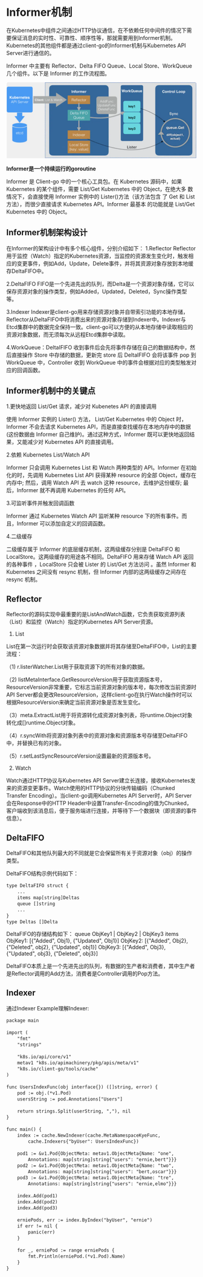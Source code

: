# Informer机制

在Kubernetes中组件之间通过HTTP协议通信，在不依赖任何中间件的情况下需要保证消息的实时性、可靠性、顺序性等，那就需要用到Informer机制。Kubernetes的其他组件都是通过client-go的Informer机制与Kubernetes API Server进行通信的。

Informer 中主要有 Reflector、Delta FIFO Queue、Local Store、WorkQueue 几个组件。以下是 Informer 的工作流程图。

![avatar](../home/../pictures/informers.png)

**Informer是一个持续运行的goroutine**

Informer 是 Client-go 中的一个核心工具包。在 Kubernetes 源码中，如果 Kubernetes 的某个组件，需要 List/Get Kubernetes 中的 Object，在绝大多 数情况下，会直接使用 Informer 实例中的 Lister()方法（该方法包含 了 Get 和 List 方法），而很少直接请求 Kubernetes API。Informer 最基本 的功能就是 List/Get Kubernetes 中的 Object。

## Informer机制架构设计
在Informer的架构设计中有多个核心组件，分别介绍如下：
1.Reflector
Reflector用于监控（Watch）指定的Kubernetes资源，当监控的资源发生变化时，触发相应的变更事件，例如Add，Update，Delete事件，并将其资源对象存放到本地缓存DeltaFIFO中。

2.DeltaFIFO
FIFO是一个先进先出的队列，而Delta是一个资源对象存储，它可以保存资源对象的操作类型，例如Added，Updated，Deleted，Sync操作类型等。

3.Indexer
Indexer是client-go用来存储资源对象并自带索引功能的本地存储，Reflector从DeltaFIFO中将消费出来的资源对象存储到Indexer中。Indexer与Etcd集群中的数据完全保持一致。client-go可以方便的从本地存储中读取相应的资源对象数据，而无须每次从远程Etcd集群中读取。

4.WorkQueue：DeltaIFIFO 收到事件后会先将事件存储在自己的数据结构中，然后直接操作 Store 中存储的数据，更新完 store 后 DeltaIFIFO 会将该事件 pop 到 WorkQueue 中，Controller 收到 WorkQueue 中的事件会根据对应的类型触发对应的回调函数。

## Informer机制中的关键点
1.更快地返回 List/Get 请求，减少对 Kubenetes API 的直接调用

使用 Informer 实例的 Lister() 方法， List/Get Kubernetes 中的 Object 时，Informer 不会去请求 Kubernetes API，而是直接查找缓存在本地内存中的数据(这份数据由 Informer 自己维护)。通过这种方式，Informer 既可以更快地返回结果，又能减少对 Kubernetes API 的直接调用。

2.依赖 Kubernetes List/Watch API

Informer 只会调用 Kubernetes List 和 Watch 两种类型的 API。Informer 在初始化的时，先调用 Kubernetes List API 获得某种 resource 的全部 Object，缓存在内存中; 然后，调用 Watch API 去 watch 这种 resource，去维护这份缓存; 最后，Informer 就不再调用 Kubernetes 的任何 API。

3.可监听事件并触发回调函数

Informer 通过 Kubernetes Watch API 监听某种 resource 下的所有事件。而且，Informer 可以添加自定义的回调函数。

4.二级缓存

二级缓存属于 Informer 的底层缓存机制，这两级缓存分别是 DeltaFIFO 和 LocalStore。这两级缓存的用途各不相同。DeltaFIFO 用来存储 Watch API 返回的各种事件 ，LocalStore 只会被 Lister 的 List/Get 方法访问 。虽然 Informer 和 Kubernetes 之间没有 resync 机制，但 Informer 内部的这两级缓存之间存在 resync 机制。

## Reflector
Reflector的源码实现中最重要的是ListAndWatch函数，它负责获取资源列表（List）和监控（Watch）指定的Kubernetes API Server资源。

1. List

List在第一次运行时会获取该资源对象数据并将其存储至DeltaFIFO中，List的主要流程：

（1) r.listerWatcher.List用于获取资源下的所有对象的数据。

（2) listMetaInterface.GetResourceVersion用于获取资源版本号，ResourceVersion非常重要，它标志当前资源对象的版本号，每次修改当前资源时API Server都会更改ResourceVersion，这样client-go在执行Watch操作时可以根据ResourceVersion来确定当前资源对象是否发生变化。

（3）meta.ExtractList用于将资源转化成资源对象列表，将runtime.Object对象转化成[]runtime.Object对象。

（4）r.syncWith将资源对象列表中的资源对象和资源版本号存储至DeltaFIFO中，并替换已有的对象。

（5）r.setLastSyncResourceVersion设置最新的资源版本号。

2. Watch

Watch通过HTTP协议与Kubernetes API Server建立长连接，接收Kubernetes发来的资源变更事件。Watch使用的HTTP协议的分块传输编码（Chunked Transfer Encoding）。当client-go调用Kubernetes API Server时，API Server会在Response中的HTTP Header中设置Transfer-Encoding的值为Chunked，客户端收到该消息后，便于服务端进行连接，并等待下一个数据块（即资源的事件信息）。

## DeltaFIFO

DeltaFIFO和其他队列最大的不同就是它会保留所有关于资源对象（obj）的操作类型。

DeltaFIFO结构示例代码如下：

```
type DeltaFIFO struct {
    ...
    items map[string]Deltas
    queue []string
    ...
}
type Deltas []Delta
```

DeltaFIFO的存储结构如下：
queue  ObjKey1 | ObjKey2 | ObjKey3
items  ObjKey1: [{"Added", Obj1}, {"Updated", Obj1}]
       ObjKey2: [{"Added", Obj2}, {"Deleted", obj2}, {"Updated", obj1}]
       ObjKey3: [{"Added", Obj3}, {"Updated", obj3}, {"Deleted", obj3}]

DeltaFIFO本质上是一个先进先出的队列，有数据的生产者和消费者，其中生产者是Reflector调用的Add方法，消费者是Controller调用的Pop方法。

## Indexer

通过Indexer Example理解Indexer:
```
package main

import (
    "fmt"
    "strings"

    "k8s.io/api/core/v1"
    metav1 "k8s.io/apimachinery/pkg/apis/meta/v1"
    "k8s.io/client-go/tools/cache"
)

func UsersIndexFunc(obj interface{}) ([]string, error) {
    pod := obj.(*v1.Pod)
    usersString := pod.Annotations["Users"]

    return strings.Split(userString, ","), nil
}

func main() {
    index := cache.NewIndexer(cache.MetaNamespaceKyeFunc,
        cache.Indexers{"byUser": UsersIndexFunc})

    pod1 := &v1.Pod{ObjectMeta: metav1.ObjectMeta{Name: "one",
        Annotations: map[string]string{"users": "ernie,bert"}}}
    pod2 := &v1.Pod{ObjectMeta: metav1.ObjectMeta{Name: "two",
        Annotations: map[string]string{"users": "bert,oscar"}}}
    pod3 := &v1.Pod{ObjectMeta: metav1.ObjectMeta{Name: "tre",
        Annotations: map[string]string{"users": "ernie,elmo"}}}

    index.Add(pod1)
    index.Add(pod2)
    index.Add(pod3)

    erniePods, err := index.ByIndex("byUser", "ernie")
    if err != nil {
        panic(err)
    }

    for _, erniePod := range erniePods {
        fmt.Println(erniePod.(*v1.Pod).Name)
    }
}
```
